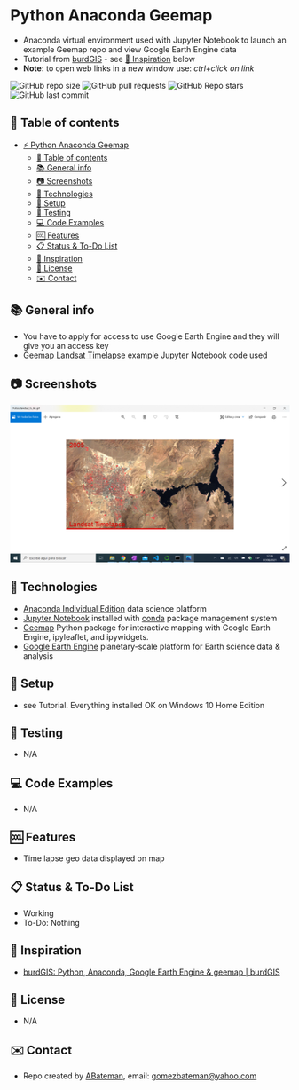 # Python Anaconda Geemap

* Anaconda virtual environment used with Jupyter Notebook to launch an example Geemap repo and view Google Earth Engine data
* Tutorial from [burdGIS](https://www.youtube.com/channel/UCABPfMswe_-Ywrj5pHiRUoA) - see [:clap: Inspiration](#clap-inspiration) below
* **Note:** to open web links in a new window use: _ctrl+click on link_

![GitHub repo size](https://img.shields.io/github/repo-size/AndrewJBateman/python-anaconda-geemap?style=plastic)
![GitHub pull requests](https://img.shields.io/github/issues-pr/AndrewJBateman/python-anaconda-geemap?style=plastic)
![GitHub Repo stars](https://img.shields.io/github/stars/AndrewJBateman/python-anaconda-geemap?style=plastic)
![GitHub last commit](https://img.shields.io/github/last-commit/AndrewJBateman/python-anaconda-geemap?style=plastic)

## :page_facing_up: Table of contents

* [:zap: Python Anaconda Geemap](#zap-python-anaconda-geemap)
  * [:page_facing_up: Table of contents](#page_facing_up-table-of-contents)
  * [:books: General info](#books-general-info)
  * [:camera: Screenshots](#camera-screenshots)
  * [:signal_strength: Technologies](#signal_strength-technologies)
  * [:floppy_disk: Setup](#floppy_disk-setup)
  * [:flashlight: Testing](#flashlight-testing)
  * [:computer: Code Examples](#computer-code-examples)
  * [:cool: Features](#cool-features)
  * [:clipboard: Status & To-Do List](#clipboard-status--to-do-list)
  * [:clap: Inspiration](#clap-inspiration)
  * [:file_folder: License](#file_folder-license)
  * [:envelope: Contact](#envelope-contact)

## :books: General info

* You have to apply for access to use Google Earth Engine and they will give you an access key
* [Geemap Landsat Timelapse](https://github.com/giswqs/geemap/blob/master/examples/notebooks/39_timelapse.ipynb) example Jupyter Notebook code used

## :camera: Screenshots

![Example screenshot](./img/map.png)

## :signal_strength: Technologies

* [Anaconda Individual Edition](https://www.anaconda.com/) data science platform
* [Jupyter Notebook](https://jupyter.org/) installed with [conda](https://docs.conda.io/en/latest/) package management system
* [Geemap](https://github.com/giswqs/geemap) Python package for interactive mapping with Google Earth Engine, ipyleaflet, and ipywidgets.
* [Google Earth Engine](https://earthengine.google.com/) planetary-scale platform for Earth science data & analysis

## :floppy_disk: Setup

* see Tutorial. Everything installed OK on Windows 10 Home Edition

## :flashlight: Testing

* N/A

## :computer: Code Examples

* N/A

## :cool: Features

* Time lapse geo data displayed on map

## :clipboard: Status & To-Do List
* Working
* To-Do: Nothing

## :clap: Inspiration

* [burdGIS: Python, Anaconda, Google Earth Engine & geemap | burdGIS](https://www.youtube.com/watch?v=H6MpxlMbjeY)

## :file_folder: License

* N/A

## :envelope: Contact

* Repo created by [ABateman](https://github.com/AndrewJBateman), email: gomezbateman@yahoo.com
